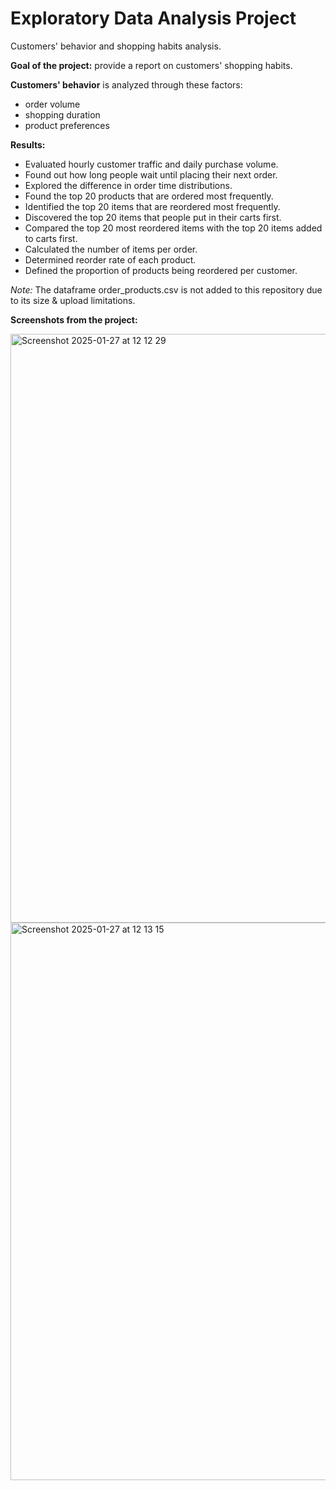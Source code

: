 # Exploratory Data Analysis Project
Customers' behavior and shopping habits analysis.

__Goal of the project:__ provide a report on customers' shopping habits.

__Customers' behavior__ is analyzed through these factors:
* order volume
* shopping duration
* product preferences

__Results:__
* Evaluated hourly customer traffic and daily purchase volume.
* Found out how long people wait until placing their next order.
* Explored the difference in order time distributions.
* Found the top 20 products that are ordered most frequently.
* Identified the top 20 items that are reordered most frequently.
* Discovered the top 20 items that people put in their carts first.
* Compared the top 20 most reordered items with the top 20 items added to carts first.
* Calculated the number of items per order.
* Determined reorder rate of each product.
* Defined the proportion of products being reordered per customer.

_Note:_
The dataframe order_products.csv is not added to this repository due to its size & upload limitations.

__Screenshots from the project:__

<img width="942" alt="Screenshot 2025-01-27 at 12 12 29" src="https://github.com/user-attachments/assets/216a9448-59da-4c4d-bd15-37a47712df6b" />

<img width="892" alt="Screenshot 2025-01-27 at 12 13 15" src="https://github.com/user-attachments/assets/bb1a8c44-b9e9-4602-a2e3-ba6570e12358" />
